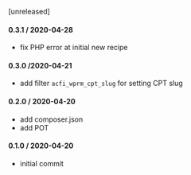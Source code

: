 [unreleased]

#### 0.3.1 / 2020-04-28
* fix PHP error at initial new recipe

#### 0.3.0 /2020-04-21
* add filter `acfi_wprm_cpt_slug` for setting CPT slug

#### 0.2.0 / 2020-04-20
* add composer.json
* add POT

#### 0.1.0 / 2020-04-20
* initial commit
